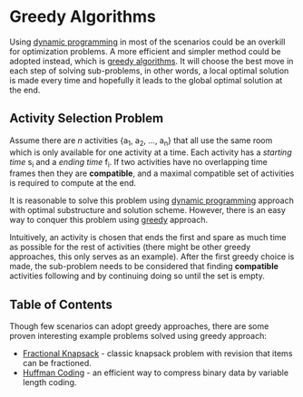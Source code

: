 # Greedy Algorithms

Using [dynamic programming](../dynamic-programming/overview.md) in most of the scenarios could be an overkill for optimization problems. A more efficient and simpler method could be adopted instead, which is [greedy algorithms](https://en.wikipedia.org/wiki/Greedy_algorithm). It will choose the best move in each step of solving sub-problems, in other words, a local optimal solution is made every time and hopefully it leads to the global optimal solution at the end.

## Activity Selection Problem

Assume there are _n_ activities {a<sub>1</sub>, a<sub>2</sub>, ..., a<sub>n</sub>} that all use the same room which is only available for one activity at a time. Each activity has a _starting time_ s<sub>i</sub> and a _ending time_ f<sub>i</sub>. If two activities have no overlapping time frames then they are **compatible**, and a maximal compatible set of activities is required to compute at the end.

It is reasonable to solve this problem using [dynamic programming](../dynamic-programming/overview.md) approach with optimal substructure and solution scheme. However, there is an easy way to conquer this problem using [greedy](https://en.wikipedia.org/wiki/Greedy_algorithm) approach.

Intuitively, an activity is chosen that ends the first and spare as much time as possible for the rest of activities (there might be other greedy approaches, this only serves as an example). After the first greedy choice is made, the sub-problem needs to be considered that finding **compatible** activities following and by continuing doing so until the set is empty.

## Table of Contents

Though few scenarios can adopt greedy approaches, there are some proven interesting example problems solved using greedy approach:

* [Fractional Knapsack](fractional-knapsack.md) - classic knapsack problem with revision that items can be fractioned.
* [Huffman Coding](huffman-coding.md) - an efficient way to compress binary data by variable length coding.